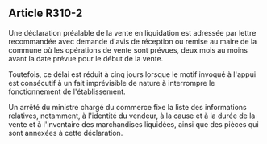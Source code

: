 Article R310-2
----
Une déclaration préalable de la vente en liquidation est adressée par lettre
recommandée avec demande d'avis de réception ou remise au maire de la commune où
les opérations de vente sont prévues, deux mois au moins avant la date prévue
pour le début de la vente.

Toutefois, ce délai est réduit à cinq jours lorsque le motif invoqué à l'appui
est consécutif à un fait imprévisible de nature à interrompre le fonctionnement
de l'établissement.

Un arrêté du ministre chargé du commerce fixe la liste des informations
relatives, notamment, à l'identité du vendeur, à la cause et à la durée de la
vente et à l'inventaire des marchandises liquidées, ainsi que des pièces qui
sont annexées à cette déclaration.
